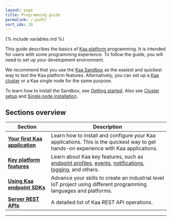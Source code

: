 ```yaml
---
layout: page
title: Programming guide
permalink: /:path/
sort_idx: 20
---
```


{% include variables.md %}

This guide describes the basics of [Kaa platform]({{root_url}}Glossary/#kaa-platform) programming.
It is intended for users with some programming experience.
To follow the guide, you will need to set up your development environment.

We recommend that you use the [Kaa Sandbox]({{root_url}}Glossary/#kaa-sandbox) as the easiest and quickest way to test the Kaa platform features.
Alternatively, you can set up a [Kaa cluster]({{root_url}}Glossary/#kaa-cluster) or a Kaa single node for the same purpose.

To learn how to install the Sandbox, see [Getting started]({{root_url}}Getting-started/).
Also see [Cluster setup]({{root_url}}Administration-guide/System-installation/Cluster-setup/) and [Single node installation]({{root_url}}Administration-guide/System-installation/Single-node-installation/).

## Sections overview

| Section | Description |
|-------|----------------|
| **[Your first Kaa application]({{root_url}}Programming-guide/Your-first-Kaa-application/)** | Learn how to install and configure your Kaa applications. This is the quickest way to get hands-on experience with Kaa applications. |
| **[Key platform features]({{root_url}}Programming-guide/Key-platform-features/)** | Learn about Kaa key features, such as [endpoint profiles]({{root_url}}Programming-guide/Key-platform-features/Endpoint-profiles/), [events]({{root_url}}Programming-guide/Key-platform-features/Events/), [notifications]({{root_url}}Programming-guide/Key-platform-features/Notifications/), [logging]({{root_url}}Programming-guide/Key-platform-features/Data-collection/), and others. |
| **[Using Kaa endpoint SDKs]({{root_url}}Programming-guide/Using-Kaa-endpoint-SDKs/)** | Advance your skills to create an industrial level IoT project using different programming languages and platforms. |
| **[Server REST APIs]({{root_url}}Programming-guide/Server-REST-APIs/)** | A detailed list of Kaa REST API operations. |

---
